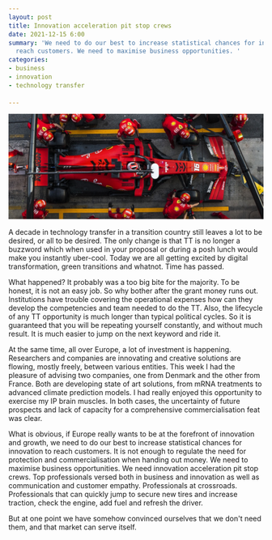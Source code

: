 ```yaml
---
layout: post
title: Innovation acceleration pit stop crews
date: 2021-12-15 6:00
summary: 'We need to do our best to increase statistical chances for innovation to
  reach customers. We need to maximise business opportunities. '
categories:
- business
- innovation
- technology transfer

---
```

![](/assets/img/gustavo-campos-b87zmorezro-unsplash.jpg)

A decade in technology transfer in a transition country still leaves a lot to be desired, or all to be desired. The only change is that TT is no longer a buzzword which when used in your proposal or during a posh lunch would make you instantly uber-cool. Today we are all getting excited by digital transformation, green transitions and whatnot. Time has passed.

What happened? It probably was a too big bite for the majority. To be honest, it is not an easy job. So why bother after the grant money runs out. Institutions have trouble covering the operational expenses how can they develop the competencies and team needed to do the TT. Also, the lifecycle of any TT opportunity is much longer than typical political cycles. So it is guaranteed that you will be repeating yourself constantly, and without much result. It is much easier to jump on the next keyword and ride it.

At the same time, all over Europe, a lot of investment is happening. Researchers and companies are innovating and creative solutions are flowing, mostly freely, between various entities. This week I had the pleasure of advising two companies, one from Denmark and the other from France. Both are developing state of art solutions, from mRNA treatments to advanced climate prediction models. I had really enjoyed this opportunity to exercise my IP brain muscles. In both cases, the uncertainty of future prospects and lack of capacity for a comprehensive commercialisation feat was clear.

What is obvious, if Europe really wants to be at the forefront of innovation and growth, we need to do our best to increase statistical chances for innovation to reach customers. It is not enough to regulate the need for protection and commercialisation when handing out money. We need to maximise business opportunities. We need innovation acceleration pit stop crews. Top professionals versed both in business and innovation as well as communication and customer empathy. Professionals at crossroads. Professionals that can quickly jump to secure new tires and increase traction, check the engine, add fuel and refresh the driver. 

But at one point we have somehow convinced ourselves that we don't need them, and that market can serve itself.